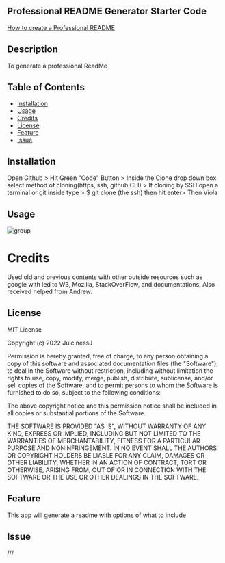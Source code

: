 ## Professional README Generator Starter Code

[How to create a Professional README](https://coding-boot-camp.github.io/full-stack/github/professional-readme-guide)

## Description

To generate a professional ReadMe

## Table of Contents

- [Installation](#installation)
- [Usage](#usage)
- [Credits](#credits)
- [License](#license)
- [Feature](#feature)
- [Issue](#issue)

## Installation

Open Github > Hit Green "Code" Button > Inside the Clone drop down box select method of cloning(https, ssh, github CLI) > If cloning by SSH open a terminal or git inside type > $ git clone (the ssh) then hit enter> Then Viola

## Usage

![group]()

# Credits

Used old and previous contents with other outside resources such as google with led to W3, Mozilla, StackOverFlow, and documentations. Also received helped from Andrew.

## License

MIT License

Copyright (c) 2022 JuicinessJ

Permission is hereby granted, free of charge, to any person obtaining a copy
of this software and associated documentation files (the "Software"), to deal
in the Software without restriction, including without limitation the rights
to use, copy, modify, merge, publish, distribute, sublicense, and/or sell
copies of the Software, and to permit persons to whom the Software is
furnished to do so, subject to the following conditions:

The above copyright notice and this permission notice shall be included in all
copies or substantial portions of the Software.

THE SOFTWARE IS PROVIDED "AS IS", WITHOUT WARRANTY OF ANY KIND, EXPRESS OR
IMPLIED, INCLUDING BUT NOT LIMITED TO THE WARRANTIES OF MERCHANTABILITY,
FITNESS FOR A PARTICULAR PURPOSE AND NONINFRINGEMENT. IN NO EVENT SHALL THE
AUTHORS OR COPYRIGHT HOLDERS BE LIABLE FOR ANY CLAIM, DAMAGES OR OTHER
LIABILITY, WHETHER IN AN ACTION OF CONTRACT, TORT OR OTHERWISE, ARISING FROM,
OUT OF OR IN CONNECTION WITH THE SOFTWARE OR THE USE OR OTHER DEALINGS IN THE
SOFTWARE.

## Feature

This app will generate a readme with options of what to include

## Issue

///